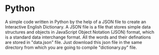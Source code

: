 # Python
A simple code written in Python by the help of a JSON file to create an Interactive English Dictionary.
A JSON file is a file that stores simple data structures and objects in JavaScript Object Notation (JSON) format, which is a standard data interchange format.
All the words and their definations are stored in "data.json" file.
Just download this json file in the same directory from which you are going to compile "dictionary.py" file.
